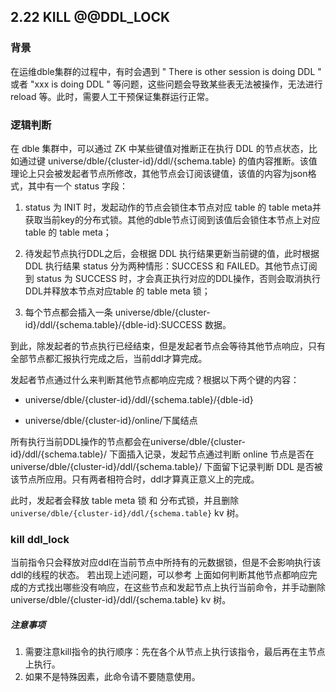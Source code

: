 ## 2.22 KILL @@DDL_LOCK

### 背景
在运维dble集群的过程中，有时会遇到 " There is other session is doing DDL " 或者 "xxx is doing DDL " 等问题，这些问题会导致某些表无法被操作，无法进行 reload 等。此时，需要人工干预保证集群运行正常。

### 逻辑判断 

在 dble 集群中，可以通过 ZK 中某些键值对推断正在执行 DDL 的节点状态，比如通过键 universe/dble/{cluster-id}/ddl/{schema.table} 的值内容推断。该值理论上只会被发起者节点所修改，其他节点会订阅该键值，该值的内容为json格式，其中有一个 status 字段：

1. status 为 INIT 时，发起动作的节点会锁住本节点对应 table 的 table meta并获取当前key的分布式锁。其他的dble节点订阅到该值后会锁住本节点上对应 table 的 table meta； 

2. 待发起节点执行DDL之后，会根据 DDL 执行结果更新当前键的值，此时根据 DDL 执行结果 status 分为两种情形：SUCCESS 和 FAILED。其他节点订阅到 status 为 SUCCESS 时，才会真正执行对应的DDL操作，否则会取消执行DDL并释放本节点对应table 的 table meta 锁；

3. 每个节点都会插入一条 universe/dble/{cluster-id}/ddl/{schema.table}/{dble-id}:SUCCESS 数据。


到此，除发起者的节点执行已经结束，但是发起者节点会等待其他节点响应，只有全部节点都汇报执行完成之后，当前ddl才算完成。

发起者节点通过什么来判断其他节点都响应完成？根据以下两个键的内容：

- universe/dble/{cluster-id}/ddl/{schema.table}/{dble-id}

- universe/dble/{cluster-id}/online/下属结点


所有执行当前DDL操作的节点都会在universe/dble/{cluster-id}/ddl/{schema.table}/ 下面插入记录，发起节点通过判断 online 节点是否在 universe/dble/{cluster-id}/ddl/{schema.table}/ 下面留下记录判断 DDL 是否被该节点所应用。只有两者相符合时，ddl才算真正意义上的完成。

此时，发起者会释放 table meta 锁 和 分布式锁，并且删除 `universe/dble/{cluster-id}/ddl/{schema.table}` kv 树。


### kill ddl_lock
当前指令只会释放对应ddl在当前节点中所持有的元数据锁，但是不会影响执行该ddl的线程的状态。
若出现上述问题，可以参考 上面如何判断其他节点都响应完成的方式找出哪些没有响应，在这些节点和发起节点上执行当前命令，并手动删除universe/dble/{cluster-id}/ddl/{schema.table} kv 树。

##### 注意事项

1. 需要注意kill指令的执行顺序：先在各个从节点上执行该指令，最后再在主节点上执行。
2. 如果不是特殊因素，此命令请不要随意使用。



